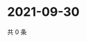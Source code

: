 # 2021-09-30

共 0 条

<!-- BEGIN WEIBO -->
<!-- 最后更新时间 Thu Sep 30 2021 11:08:53 GMT+0800 (China Standard Time) -->

<!-- END WEIBO -->

